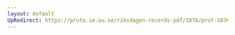 ```yaml
---
layout: default
UpRedirect: https://pruto.im.uu.se/riksdagen-records-pdf/1876/prot-1876--ak--051.pdf
---
```

